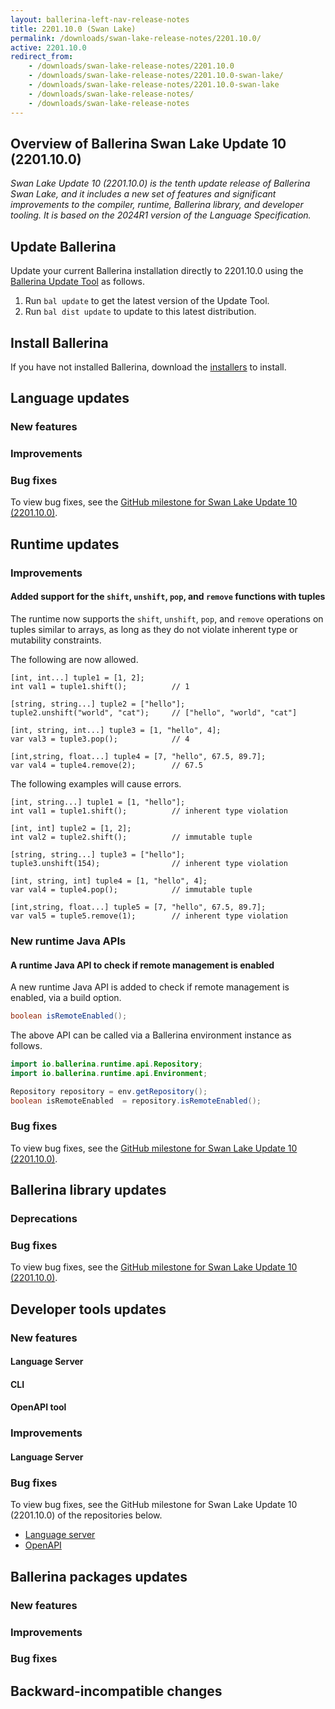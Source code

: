 ```yaml
---
layout: ballerina-left-nav-release-notes
title: 2201.10.0 (Swan Lake) 
permalink: /downloads/swan-lake-release-notes/2201.10.0/
active: 2201.10.0
redirect_from: 
    - /downloads/swan-lake-release-notes/2201.10.0
    - /downloads/swan-lake-release-notes/2201.10.0-swan-lake/
    - /downloads/swan-lake-release-notes/2201.10.0-swan-lake
    - /downloads/swan-lake-release-notes/
    - /downloads/swan-lake-release-notes
---
```


## Overview of Ballerina Swan Lake Update 10 (2201.10.0)

<em> Swan Lake Update 10 (2201.10.0) is the tenth update release of Ballerina Swan Lake, and it includes a new set of features and significant improvements to the compiler, runtime, Ballerina library, and developer tooling. It is based on the 2024R1 version of the Language Specification.</em> 

## Update Ballerina

Update your current Ballerina installation directly to 2201.10.0 using the [Ballerina Update Tool](/learn/update-tool/) as follows.

1. Run `bal update` to get the latest version of the Update Tool.
2. Run `bal dist update` to update to this latest distribution.

## Install Ballerina

If you have not installed Ballerina, download the [installers](/downloads/#swanlake) to install.

## Language updates

### New features

### Improvements

### Bug fixes

To view bug fixes, see the [GitHub milestone for Swan Lake Update 10 (2201.10.0)](https://github.com/ballerina-platform/ballerina-lang/issues?q=is%3Aissue+label%3ATeam%2FCompilerFE+milestone%3A2201.10.0+is%3Aclosed+label%3AType%2FBug).

## Runtime updates

### Improvements

#### Added support for the `shift`, `unshift`, `pop`, and `remove` functions with tuples
The runtime now supports the `shift`, `unshift`, `pop`, and `remove` operations on tuples similar to arrays, as long as they do not violate inherent type or mutability constraints.

The following are now allowed.
```ballerina
[int, int...] tuple1 = [1, 2];
int val1 = tuple1.shift();          // 1

[string, string...] tuple2 = ["hello"];
tuple2.unshift("world", "cat");     // ["hello", "world", "cat"]

[int, string, int...] tuple3 = [1, "hello", 4];
var val3 = tuple3.pop();            // 4

[int,string, float...] tuple4 = [7, "hello", 67.5, 89.7];
var val4 = tuple4.remove(2);        // 67.5
```

The following examples will cause errors.
```ballerina
[int, string...] tuple1 = [1, "hello"];
int val1 = tuple1.shift();          // inherent type violation

[int, int] tuple2 = [1, 2];
int val2 = tuple2.shift();          // immutable tuple

[string, string...] tuple3 = ["hello"];
tuple3.unshift(154);                // inherent type violation

[int, string, int] tuple4 = [1, "hello", 4];
var val4 = tuple4.pop();            // immutable tuple

[int,string, float...] tuple5 = [7, "hello", 67.5, 89.7];
var val5 = tuple5.remove(1);        // inherent type violation
```

### New runtime Java APIs

#### A runtime Java API to check if remote management is enabled

A new runtime Java API is added to check if remote management is enabled, via a build option.

```java
boolean isRemoteEnabled();
```

The above API can be called via a Ballerina environment instance as follows.

```java
import io.ballerina.runtime.api.Repository;
import io.ballerina.runtime.api.Environment;

Repository repository = env.getRepository();
boolean isRemoteEnabled  = repository.isRemoteEnabled();
```

### Bug fixes

To view bug fixes, see the [GitHub milestone for Swan Lake Update 10 (2201.10.0)](https://github.com/ballerina-platform/ballerina-lang/issues?q=is%3Aissue+milestone%3A2201.10.0+label%3ATeam%2FjBallerina+label%3AType%2FBug+is%3Aclosed).

## Ballerina library updates

### Deprecations

### Bug fixes

To view bug fixes, see the [GitHub milestone for Swan Lake Update 10 (2201.10.0)](https://github.com/ballerina-platform/ballerina-standard-library/issues?q=is%3Aclosed+is%3Aissue+milestone%3A%222201.10.0%22+label%3AType%2FBug).

## Developer tools updates

### New features

#### Language Server

#### CLI

#### OpenAPI tool

### Improvements

#### Language Server

### Bug fixes

To view bug fixes, see the GitHub milestone for Swan Lake Update 10 (2201.10.0) of the repositories below.

- [Language server](https://github.com/ballerina-platform/ballerina-lang/issues?q=is%3Aissue+label%3ATeam%2FLanguageServer+milestone%3A2201.10.0+is%3Aclosed+label%3AType%2FBug+)
- [OpenAPI](https://github.com/ballerina-platform/openapi-tools/issues?q=is%3Aissue+label%3AType%2FBug+milestone%3A%22Swan+Lake+2201.10.0%22+is%3Aclosed)

## Ballerina packages updates

### New features

### Improvements

### Bug fixes

## Backward-incompatible changes
